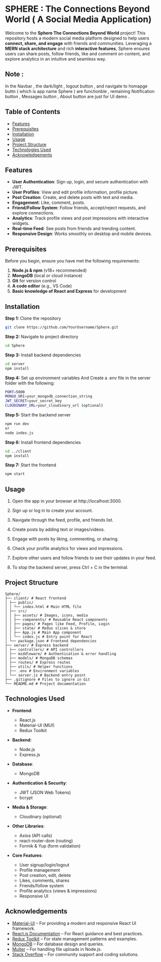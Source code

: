 # SPHERE : The Connections Beyond World ( A Social Media Application)

Welcome to the **Sphere The Connections Beyond World** project! This repository hosts a modern social media platform designed to help users **connect, share, and 
engage** with friends and communities. Leveraging a **MERN stack architecture** and rich **interactive features**, Sphere ensures users can share posts, follow 
friends, like and comment on content, and explore analytics in an intuitive and seamless way.

## Note :
In the Navbar , the dark/light , logout button , and navigate to homapge buttn ( which is app name Sphere ) are functionble , remaining Notification button , Messages button , About button are just for UI demo .
   

## Table of Contents
- [Features](#features)
- [Prerequisites](#prerequisites)
- [Installation](#installation)
- [Usage](#usage)
- [Project Structure](#project-structure)
- [Technologies Used](#technologies-used)
- [Acknowledgements](#acknowledgements)

## Features

- **User Authentication**: Sign up, login, and secure authentication with JWT.  
- **User Profiles**: View and edit profile information, profile picture.
- **Post Creation**: Create, and delete posts with text and media.  
- **Engagement**: Like, comment, posts.  
- **Friend/Follow System**: Follow friends, accept/reject requests, and explore connections.  
- **Analytics**: Track profile views and post impressions with interactive widgets.  
- **Real-time Feed**: See posts from friends and trending content.  
- **Responsive Design**: Works smoothly on desktop and mobile devices.

## Prerequisites
Before you begin, ensure you have met the following requirements:

1. **Node.js & npm** (v18+ recommended)  
2. **MongoDB** (local or cloud instance)  
3. **Git** for version control  
4. **A code editor** (e.g., VS Code)  
5. **Basic knowledge of React and Express** for development

## Installation

__Step 1:__ Clone the repository
```bash
git clone https://github.com/YourUsername/Sphere.git
```
__Step 2:__ Navigate to project directory
```bash
cd Sphere
```
__Step 3:__ Install backend dependencies
```bash
cd server
npm install
```
__Step 4:__ Set up environment variables And Create a .env file in the server folder with the following:
```bash
PORT=5000
MONGO_URI=your_mongodb_connection_string
JWT_SECRET=your_secret_key
CLOUDINARY_URL=your_cloudinary_url (optional)
```
__Step 5:__ Start the backend server
```bash
npm run dev
or
node index.js
```
__Step 6:__ Install frontend dependencies
```bash
cd ../client
npm install
```
__Step 7:__ Start the frontend
```bash
npm start
```
## Usage
1. Open the app in your browser at http://localhost:3000.

2. Sign up or log in to create your account.

3. Navigate through the feed, profile, and friends list.

4. Create posts by adding text or images/videos.

5. Engage with posts by liking, commenting, or sharing.

6. Check your profile analytics for views and impressions.

7. Explore other users and follow friends to see their updates in your feed.

8. To stop the backend server, press Ctrl + C in the terminal.

## Project Structure
```
Sphere/
├── client/ # React frontend
│ ├── public/
│ │ └── index.html # Main HTML file
│ ├── src/
│ │ ├── assets/ # Images, icons, media
│ │ ├── components/ # Reusable React components
│ │ ├── pages/ # Pages like Feed, Profile, Login
│ │ ├── state/ # Redux slices & store
│ │ ├── App.js # Main App component
│ │ └── index.js # Entry point for React
│ └── package.json # Frontend dependencies
├── server/ # Express backend
│ ├── controllers/ # API controllers
│ ├── middleware/ # Authentication & error handling
│ ├── models/ # MongoDB schemas
│ ├── routes/ # Express routes
│ ├── utils/ # Helper functions
│ ├── .env # Environment variables
│ └── server.js # Backend entry point
├── .gitignore # Files to ignore in Git
└── README.md # Project documentation

```
## Technologies Used

- **Frontend**:  
  - React.js  
  - Material-UI (MUI)  
  - Redux Toolkit  

- **Backend**:  
  - Node.js  
  - Express.js  

- **Database**:  
  - MongoDB  

- **Authentication & Security**:  
  - JWT (JSON Web Tokens)  
  - bcrypt  

- **Media & Storage**:  
  - Cloudinary (optional)  

- **Other Libraries**:  
  - Axios (API calls)  
  - react-router-dom (routing)  
  - Formik & Yup (form validation)  

- **Core Features**:  
  - User signup/login/logout  
  - Profile management  
  - Post creation, edit, delete  
  - Likes, comments, shares  
  - Friends/follow system  
  - Profile analytics (views & impressions)  
  - Responsive UI
 
## Acknowledgements

- [Material-UI](https://mui.com/) – For providing a modern and responsive React UI framework.  
- [React.js Documentation](https://reactjs.org/docs/getting-started.html) – For React guidance and best practices.  
- [Redux Toolkit](https://redux-toolkit.js.org/) – For state management patterns and examples.  
- [MongoDB](https://www.mongodb.com/) – For database design and queries.  
- [Multer](https://github.com/expressjs/multer) – For handling file uploads in Node.js.  
- [Stack Overflow](https://stackoverflow.com/) – For community support and coding solutions.


